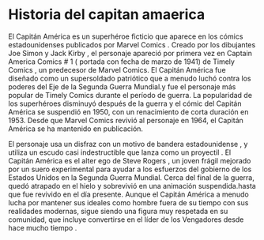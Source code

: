 # Historia del capitan amaerica

El Capitán América es un superhéroe ficticio que aparece en los cómics estadounidenses publicados por Marvel Comics . Creado por los dibujantes Joe Simon y Jack Kirby , el personaje apareció por primera vez en Captain America Comics # 1 ( portada con fecha de marzo de 1941) de Timely Comics , un predecesor de Marvel Comics. El Capitán América fue diseñado como un supersoldado patriótico que a menudo luchó contra los poderes del Eje de la Segunda Guerra Mundial.y fue el personaje más popular de Timely Comics durante el período de guerra. La popularidad de los superhéroes disminuyó después de la guerra y el cómic del Capitán América se suspendió en 1950, con un renacimiento de corta duración en 1953. Desde que Marvel Comics revivió al personaje en 1964, el Capitán América se ha mantenido en publicación.

El personaje usa un disfraz con un motivo de bandera estadounidense , y utiliza un escudo casi indestructible que lanza como un proyectil . El Capitán América es el alter ego de Steve Rogers , un joven frágil mejorado por un suero experimental para ayudar a los esfuerzos del gobierno de los Estados Unidos en la Segunda Guerra Mundial. Cerca del final de la guerra, quedó atrapado en el hielo y sobrevivió en una animación suspendida.hasta que fue revivido en el día presente. Aunque el Capitán América a menudo lucha por mantener sus ideales como hombre fuera de su tiempo con sus realidades modernas, sigue siendo una figura muy respetada en su comunidad, que incluye convertirse en el líder de los Vengadores desde hace mucho tiempo .
